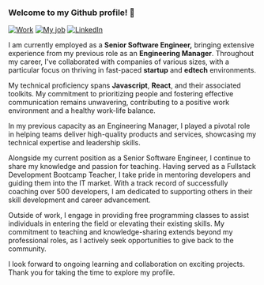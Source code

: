 ### Welcome to my Github profile!  👋

[![Work](https://img.shields.io/badge/Working%20At-OnTheStage-blue?style=flat-square&logo=microgenetics&logoColor=white)](https://onthestage.com/)
[![My job](https://img.shields.io/badge/Teacher%20At-TERA-blue?style=flat-square&logo=microgenetics&logoColor=lightgrey)](https://somostera.com/)
[![LinkedIn](https://img.shields.io/badge/LinkedIn-Tetsuo%20Matsumura-informational?style=flat-square&logo=linkedin&logoColor=white)](https://www.linkedin.com/in/tetsuo-matsumura-b7851b5b/)

I am currently employed as a **Senior Software Engineer,** bringing extensive experience from my previous role as an **Engineering Manager**. Throughout my career, I've collaborated with companies of various sizes, with a particular focus on thriving in fast-paced **startup** and **edtech** environments.

My technical proficiency spans **Javascript**, **React**, and their associated toolkits. My commitment to prioritizing people and fostering effective communication remains unwavering, contributing to a positive work environment and a healthy work-life balance.

In my previous capacity as an Engineering Manager, I played a pivotal role in helping teams deliver high-quality products and services, showcasing my technical expertise and leadership skills.

Alongside my current position as a Senior Software Engineer, I continue to share my knowledge and passion for teaching. Having served as a Fullstack Development Bootcamp Teacher, I take pride in mentoring developers and guiding them into the IT market. With a track record of successfully coaching over 500 developers, I am dedicated to supporting others in their skill development and career advancement.

Outside of work, I engage in providing free programming classes to assist individuals in entering the field or elevating their existing skills. My commitment to teaching and knowledge-sharing extends beyond my professional roles, as I actively seek opportunities to give back to the community.

I look forward to ongoing learning and collaboration on exciting projects. Thank you for taking the time to explore my profile.







